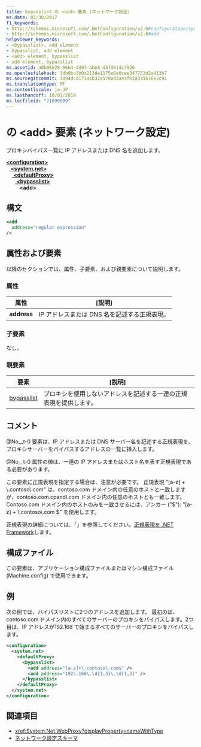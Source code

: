 ```yaml
---
title: bypasslist の <add> 要素 (ネットワーク設定)
ms.date: 03/30/2017
f1_keywords:
- http://schemas.microsoft.com/.NetConfiguration/v2.0#configuration/system.net/defaultProxy/bypasslist/add
- http://schemas.microsoft.com/.NetConfiguration/v2.0#add
helpviewer_keywords:
- <bypasslist>, add element
- bypasslist, add element
- <add> element, bypasslist
- add element, bypasslist
ms.assetid: a0b86e28-86b4-4497-abe8-d5fd614c7926
ms.openlocfilehash: 1db0ba3b0a213de1175e6e0cee347753d2a413b7
ms.sourcegitcommit: 3094dcd17141b32a570a82ae3f62a331616e2c9c
ms.translationtype: MT
ms.contentlocale: ja-JP
ms.lasthandoff: 10/01/2019
ms.locfileid: "71699609"
---
```

# <a name="add-element-for-bypasslist-network-settings"></a>の \<add> 要素 (ネットワーク設定)
プロキシバイパス一覧に IP アドレスまたは DNS 名を追加します。  
  
[ **\<configuration>** ](../configuration-element.md)  
&nbsp;&nbsp;[ **\<system.net>** ](system-net-element-network-settings.md)  
&nbsp;&nbsp;&nbsp;&nbsp;[ **\<defaultProxy>** ](defaultproxy-element-network-settings.md)  
&nbsp;&nbsp;&nbsp;&nbsp;&nbsp;&nbsp;[ **\<bypasslist>** ](bypasslist-element-network-settings.md)  
&nbsp;&nbsp;&nbsp;&nbsp;&nbsp;&nbsp;&nbsp;&nbsp; **\<add>**  
  
## <a name="syntax"></a>構文  
  
```xml  
<add   
  address="regular expression"   
/>  
```  
  
## <a name="attributes-and-elements"></a>属性および要素  
 以降のセクションでは、属性、子要素、および親要素について説明します。  
  
### <a name="attributes"></a>属性  
  
|**属性**|**[説明]**|  
|-------------------|---------------------|  
|**address**|IP アドレスまたは DNS 名を記述する正規表現。|  
  
### <a name="child-elements"></a>子要素  
 なし。  
  
### <a name="parent-elements"></a>親要素  
  
|**要素**|**[説明]**|  
|-----------------|---------------------|  
|[bypasslist](bypasslist-element-network-settings.md)|プロキシを使用しないアドレスを記述する一連の正規表現を提供します。|  
  
## <a name="remarks"></a>コメント  
 @No__t-0 要素は、IP アドレスまたは DNS サーバー名を記述する正規表現を、プロキシサーバーをバイパスするアドレスの一覧に挿入します。  
  
 @No__t-0 属性の値は、一連の IP アドレスまたはホスト名を表す正規表現である必要があります。  
  
 この要素に正規表現を指定する場合は、注意が必要です。 正規表現 "[a-z] + \\.contoso\\.com" は、contoso.com ドメイン内の任意のホストと一致しますが、contoso.com.cpandl.com ドメイン内の任意のホストとも一致します。 Contoso.com ドメイン内のホストのみを一致させるには、アンカー ("$"): "[a-z] + \\.contoso\\.com $" を使用します。  
  
 正規表現の詳細については、「」を参照してください。[正規表現を .NET Framework](../../../../standard/base-types/regular-expressions.md)します。  
  
## <a name="configuration-files"></a>構成ファイル  
 この要素は、アプリケーション構成ファイルまたはマシン構成ファイル (Machine.config) で使用できます。  
  
## <a name="example"></a>例  
 次の例では、バイパスリストに2つのアドレスを追加します。 最初のは、contoso.com ドメイン内のすべてのサーバーのプロキシをバイパスします。2つ目は、IP アドレスが192.168 で始まるすべてのサーバーのプロキシをバイパスします。  
  
```xml  
<configuration>  
  <system.net>  
    <defaultProxy>  
      <bypasslist>  
        <add address="[a-z]+\.contoso\.com$" />  
        <add address="192\.168\.\d{1,3}\.\d{1,3}" />  
      </bypasslist>  
    </defaultProxy>  
  </system.net>  
</configuration>  
```  
  
## <a name="see-also"></a>関連項目

- <xref:System.Net.WebProxy?displayProperty=nameWithType>
- [ネットワーク設定スキーマ](index.md)
